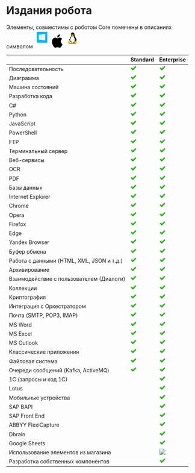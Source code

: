# Издания робота

Элементы, совместимы с роботом Core помечены в описаниях символом <img src="../../.gitbook/assets/image (100) (1) (1) (1) (2) (49).png" alt="" data-size="line">

|                                           | Standard                                                                            | Enterprise                                                                                                                                                                                                         |
| ----------------------------------------- | ----------------------------------------------------------------------------------- | ------------------------------------------------------------------------------------------------------------------------------------------------------------------------------------------------------------------ |
| Последовательность                        | <img src="../../.gitbook/assets/4 (1) (1) (2) (1) (1).png" alt="" data-size="line"> | <img src="../../.gitbook/assets/4 (1) (1) (2) (1) (1).png" alt="" data-size="line">                                                                                                                                |
| Диаграмма                                 | <img src="../../.gitbook/assets/4 (1) (1) (2) (1) (1).png" alt="" data-size="line"> | <img src="../../.gitbook/assets/4 (1) (1) (2) (1) (1).png" alt="" data-size="line">                                                                                                                                |
| Машина состояний                          | <img src="../../.gitbook/assets/4 (1) (1) (2) (1) (1).png" alt="" data-size="line"> | <img src="../../.gitbook/assets/4 (1) (1) (2) (1) (1).png" alt="" data-size="line">                                                                                                                                |
| Разработка кода                           | <img src="../../.gitbook/assets/4 (1) (1) (2) (1) (1).png" alt="" data-size="line"> | <img src="../../.gitbook/assets/4 (1) (1) (2) (1) (1).png" alt="" data-size="line">                                                                                                                                |
| C#                                        | <img src="../../.gitbook/assets/4 (1) (1) (2) (1) (1).png" alt="" data-size="line"> | <img src="../../.gitbook/assets/4 (1) (1) (2) (1) (1).png" alt="" data-size="line">                                                                                                                                |
| Python                                    | <img src="../../.gitbook/assets/4 (1) (1) (2) (1) (1).png" alt="" data-size="line"> | <img src="../../.gitbook/assets/4 (1) (1) (2) (1) (1).png" alt="" data-size="line">                                                                                                                                |
| JavaScript                                | <img src="../../.gitbook/assets/4 (1) (1) (2) (1) (1).png" alt="" data-size="line"> | <img src="../../.gitbook/assets/4 (1) (1) (2) (1) (1).png" alt="" data-size="line">                                                                                                                                |
| PowerShell                                | <img src="../../.gitbook/assets/4 (1) (1) (2) (1) (1).png" alt="" data-size="line"> | <img src="../../.gitbook/assets/4 (1) (1) (2) (1) (1).png" alt="" data-size="line">                                                                                                                                |
| FTP                                       | <img src="../../.gitbook/assets/4 (1) (1) (2) (1) (1).png" alt="" data-size="line"> | <img src="../../.gitbook/assets/4 (1) (1) (2) (1) (1).png" alt="" data-size="line">                                                                                                                                |
| Терминальный сервер                       | <img src="../../.gitbook/assets/4 (1) (1) (2) (1) (1).png" alt="" data-size="line"> | <img src="../../.gitbook/assets/4 (1) (1) (2) (1) (1).png" alt="" data-size="line">                                                                                                                                |
| Веб-сервисы                               | <img src="../../.gitbook/assets/4 (1) (1) (2) (1) (1).png" alt="" data-size="line"> | <img src="../../.gitbook/assets/4 (1) (1) (2) (1) (1).png" alt="" data-size="line">                                                                                                                                |
| OCR                                       | <img src="../../.gitbook/assets/4 (1) (1) (2) (1) (1).png" alt="" data-size="line"> | <img src="../../.gitbook/assets/4 (1) (1) (2) (1) (1).png" alt="" data-size="line">                                                                                                                                |
| PDF                                       | <img src="../../.gitbook/assets/4 (1) (1) (2) (1) (1).png" alt="" data-size="line"> | <img src="../../.gitbook/assets/4 (1) (1) (2) (1) (1).png" alt="" data-size="line">                                                                                                                                |
| Базы данных                               | <img src="../../.gitbook/assets/4 (1) (1) (2) (1) (1).png" alt="" data-size="line"> | <img src="../../.gitbook/assets/4 (1) (1) (2) (1) (1).png" alt="" data-size="line">                                                                                                                                |
| Internet Explorer                         | <img src="../../.gitbook/assets/4 (1) (1) (2) (1) (1).png" alt="" data-size="line"> | <img src="../../.gitbook/assets/4 (1) (1) (2) (1) (1).png" alt="" data-size="line">                                                                                                                                |
| Chrome                                    | <img src="../../.gitbook/assets/4 (1) (1) (2) (1) (1).png" alt="" data-size="line"> | <img src="../../.gitbook/assets/4 (1) (1) (2) (1) (1).png" alt="" data-size="line">                                                                                                                                |
| Opera                                     | <img src="../../.gitbook/assets/4 (1) (1) (2) (1) (1).png" alt="" data-size="line"> | <img src="../../.gitbook/assets/4 (1) (1) (2) (1) (1).png" alt="" data-size="line">                                                                                                                                |
| Firefox                                   | <img src="../../.gitbook/assets/4 (1) (1) (2) (1) (1).png" alt="" data-size="line"> | <img src="../../.gitbook/assets/4 (1) (1) (2) (1) (1).png" alt="" data-size="line">                                                                                                                                |
| Edge                                      | <img src="../../.gitbook/assets/4 (1) (1) (2) (1) (1).png" alt="" data-size="line"> | <img src="../../.gitbook/assets/4 (1) (1) (2) (1) (1).png" alt="" data-size="line">                                                                                                                                |
| Yandex Browser                            | <img src="../../.gitbook/assets/4 (1) (1) (2) (1) (1).png" alt="" data-size="line"> | <img src="../../.gitbook/assets/4 (1) (1) (2) (1) (1).png" alt="" data-size="line">                                                                                                                                |
| Буфер обмена                              | <img src="../../.gitbook/assets/4 (1) (1) (2) (1) (1).png" alt="" data-size="line"> | <img src="../../.gitbook/assets/4 (1) (1) (2) (1) (1).png" alt="" data-size="line">                                                                                                                                |
| Работа с данными (HTML, XML, JSON и т.д.) | <img src="../../.gitbook/assets/4 (1) (1) (2) (1) (1).png" alt="" data-size="line"> | <img src="../../.gitbook/assets/4 (1) (1) (2) (1) (1).png" alt="" data-size="line">                                                                                                                                |
| Архивирование                             | <img src="../../.gitbook/assets/4 (1) (1) (2) (1) (1).png" alt="" data-size="line"> | <img src="../../.gitbook/assets/4 (1) (1) (2) (1) (1).png" alt="" data-size="line">                                                                                                                                |
| Взаимодействие с пользователем (Диалоги)  | <img src="../../.gitbook/assets/4 (1) (1) (2) (1) (1).png" alt="" data-size="line"> | <img src="../../.gitbook/assets/4 (1) (1) (2) (1) (1).png" alt="" data-size="line">                                                                                                                                |
| Коллекции                                 | <img src="../../.gitbook/assets/4 (1) (1) (2) (1) (1).png" alt="" data-size="line"> | <img src="../../.gitbook/assets/4 (1) (1) (2) (1) (1).png" alt="" data-size="line">                                                                                                                                |
| Криптография                              | <img src="../../.gitbook/assets/4 (1) (1) (2) (1) (1).png" alt="" data-size="line"> | <img src="../../.gitbook/assets/4 (1) (1) (2) (1) (1).png" alt="" data-size="line">                                                                                                                                |
| Интеграция с Оркестратором                | <img src="../../.gitbook/assets/4 (1) (1) (2) (1) (1).png" alt="" data-size="line"> | <img src="../../.gitbook/assets/4 (1) (1) (2) (1) (1).png" alt="" data-size="line">                                                                                                                                |
| Почта (SMTP, POP3, IMAP)                  | <img src="../../.gitbook/assets/4 (1) (1) (2) (1) (1).png" alt="" data-size="line"> | <img src="../../.gitbook/assets/4 (1) (1) (2) (1) (1).png" alt="" data-size="line">                                                                                                                                |
| MS Word                                   | <img src="../../.gitbook/assets/4 (1) (1) (2) (1) (1).png" alt="" data-size="line"> | <img src="../../.gitbook/assets/4 (1) (1) (2) (1) (1).png" alt="" data-size="line">                                                                                                                                |
| MS Excel                                  | <img src="../../.gitbook/assets/4 (1) (1) (2) (1) (1).png" alt="" data-size="line"> | <img src="../../.gitbook/assets/4 (1) (1) (2) (1) (1).png" alt="" data-size="line">                                                                                                                                |
| MS Outlook                                | <img src="../../.gitbook/assets/4 (1) (1) (2) (1) (1).png" alt="" data-size="line"> | <img src="../../.gitbook/assets/4 (1) (1) (2) (1) (1).png" alt="" data-size="line">                                                                                                                                |
| Классические приложения                   | <img src="../../.gitbook/assets/4 (1) (1) (2) (1) (1).png" alt="" data-size="line"> | <img src="../../.gitbook/assets/4 (1) (1) (2) (1) (1).png" alt="" data-size="line">                                                                                                                                |
| Файловая система                          | <img src="../../.gitbook/assets/4 (1) (1) (2) (1) (1).png" alt="" data-size="line"> | <img src="../../.gitbook/assets/4 (1) (1) (2) (1) (1).png" alt="" data-size="line">                                                                                                                                |
| Очереди сообщений (Kafka, ActiveMQ)       | <img src="../../.gitbook/assets/4 (1) (1) (2) (1) (1).png" alt="" data-size="line"> | <img src="../../.gitbook/assets/4 (1) (1) (2) (1) (1).png" alt="" data-size="line">                                                                                                                                |
| 1С (запросы и код 1С)                     |                                                                                     | <img src="../../.gitbook/assets/4 (1) (1) (2) (1) (1).png" alt="" data-size="line">                                                                                                                                |
| Lotus                                     |                                                                                     | <img src="../../.gitbook/assets/4 (1) (1) (2) (1) (1).png" alt="" data-size="line">                                                                                                                                |
| Мобильные устройства                      |                                                                                     | <img src="../../.gitbook/assets/4 (1) (1) (2) (1) (1).png" alt="" data-size="line">                                                                                                                                |
| SAP BAPI                                  |                                                                                     | <img src="../../.gitbook/assets/4 (1) (1) (2) (1) (1).png" alt="" data-size="line">                                                                                                                                |
| SAP Front End                             |                                                                                     | <img src="../../.gitbook/assets/4 (1) (1) (2) (1) (1).png" alt="" data-size="line">                                                                                                                                |
| ABBYY FlexiCapture                        |                                                                                     | <img src="../../.gitbook/assets/4 (1) (1) (2) (1) (1).png" alt="" data-size="line">                                                                                                                                |
| Dbrain                                    |                                                                                     | <img src="../../.gitbook/assets/4 (1) (1) (2) (1) (1).png" alt="" data-size="line">                                                                                                                                |
| Google Sheets                             |                                                                                     | <img src="../../.gitbook/assets/4 (1) (1) (2) (1) (1).png" alt="" data-size="line">                                                                                                                                |
| Использование элементов из магазина       |                                                                                     | ​​![](https://files.gitbook.com/v0/b/gitbook-28427.appspot.com/o/assets%2F-M-L9CGkriEo1\_2PfJzA%2F-MNeVKQXwyWfwPzFdFLZ%2F-MNeVSR-Ihx1jZx\_lW4R%2Fcheck2.png?alt=media\&token=1ebcbb92-abf8-42f5-89e2-ba43238b6484) |
| Разработка собственных компонентов        |                                                                                     | <img src="../../.gitbook/assets/4 (1) (1) (2) (1) (1).png" alt="" data-size="line">                                                                                                                                |
